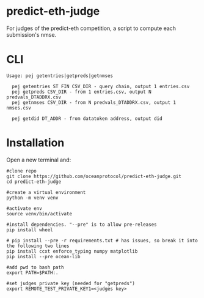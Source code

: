# predict-eth-judge

For judges of the predict-eth competition, a script to compute each submission's nmse.

# CLI

```text
Usage: pej getentries|getpreds|getnmses

  pej getentries ST FIN CSV_DIR - query chain, output 1 entries.csv
  pej getpreds CSV_DIR - from 1 entries.csv, output N predvals_DTADDRX.csv
  pej getnmses CSV_DIR - from N predvals_DTADDRX.csv, output 1 nmses.csv

  pej getdid DT_ADDR - from datatoken address, output did
```


# Installation

Open a new terminal and:

```console
#clone repo
git clone https://github.com/oceanprotocol/predict-eth-judge.git
cd predict-eth-judge

#create a virtual environment
python -m venv venv

#activate env
source venv/bin/activate

#install dependencies. "--pre" is to allow pre-releases
pip install wheel

# pip install --pre -r requirements.txt # has issues, so break it into the following two lines
pip install ccxt enforce_typing numpy matplotlib
pip install --pre ocean-lib

#add pwd to bash path
export PATH=$PATH:.

#set judges private key (needed for "getpreds")
export REMOTE_TEST_PRIVATE_KEY1=<judges key> 
```
